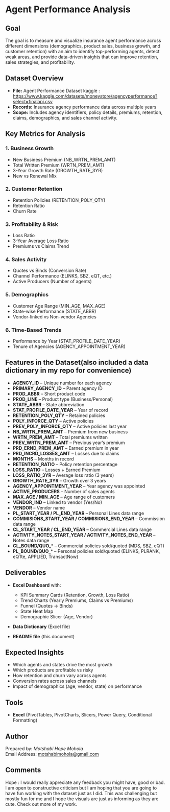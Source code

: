 # Agent Performance Analysis
## Goal
The goal is to measure and visualize insurance agent performance across different dimensions (demographics, product sales, business growth, and customer retention) with an aim to identify top-performing agents, detect weak areas, and provide data-driven insights that can improve retention, sales strategies, and profitability.

## Dataset Overview
- **File:** Agent Performance Dataset
  kaggle : https://www.kaggle.com/datasets/moneystore/agencyperformance?select=finalapi.csv
- **Records:** Insurance agency performance data across multiple years
- **Scope:** Includes agency identifiers, policy details, premiums, retention, claims, demographics, and sales channel activity.

## Key Metrics for Analysis
### 1. Business Growth
- New Business Premium (NB_WRTN_PREM_AMT)
- Total Written Premium (WRTN_PREM_AMT)
- 3-Year Growth Rate (GROWTH_RATE_3YR)
- New vs Renewal Mix

### 2. Customer Retention
- Retention Policies (RETENTION_POLY_QTY)
- Retention Ratio
- Churn Rate

### 3. Profitability & Risk
- Loss Ratio
- 3-Year Average Loss Ratio
- Premiums vs Claims Trend

### 4. Sales Activity
- Quotes vs Binds (Conversion Rate)
- Channel Performance (ELINKS, SBZ, eQT, etc.)
- Active Producers (Number of agents)

### 5. Demographics
- Customer Age Range (MIN_AGE, MAX_AGE)
- State-wise Performance (STATE_ABBR)
- Vendor-linked vs Non-vendor Agencies

### 6. Time-Based Trends
- Performance by Year (STAT_PROFILE_DATE_YEAR)
- Tenure of Agencies (AGENCY_APPOINTMENT_YEAR)

## Features in the Dataset(also included a data dictionary in my repo for convenience)
- **AGENCY_ID** – Unique number for each agency  
- **PRIMARY_AGENCY_ID** – Parent agency ID  
- **PROD_ABBR** – Short product code  
- **PROD_LINE** – Product type (Business/Personal)  
- **STATE_ABBR** – State abbreviation  
- **STAT_PROFILE_DATE_YEAR** – Year of record  
- **RETENTION_POLY_QTY** – Retained policies  
- **POLY_INFORCE_QTY** – Active policies  
- **PREV_POLY_INFORCE_QTY** – Active policies last year  
- **NB_WRTN_PREM_AMT** – Premium from new business  
- **WRTN_PREM_AMT** – Total premiums written  
- **PREV_WRTN_PREM_AMT** – Previous year’s premium  
- **PRD_ERND_PREM_AMT** – Earned premium in year  
- **PRD_INCRD_LOSSES_AMT** – Losses due to claims  
- **MONTHS** – Months in record  
- **RETENTION_RATIO** – Policy retention percentage  
- **LOSS_RATIO** – Losses ÷ Earned Premium  
- **LOSS_RATIO_3YR** – Average loss ratio (3 years)  
- **GROWTH_RATE_3YR** – Growth over 3 years  
- **AGENCY_APPOINTMENT_YEAR** – Year agency was appointed  
- **ACTIVE_PRODUCERS** – Number of sales agents  
- **MAX_AGE / MIN_AGE** – Age range of customers  
- **VENDOR_IND** – Linked to vendor (Yes/No)  
- **VENDOR** – Vendor name  
- **PL_START_YEAR / PL_END_YEAR** – Personal Lines data range  
- **COMMISIONS_START_YEAR / COMMISIONS_END_YEAR** – Commission data range  
- **CL_START_YEAR / CL_END_YEAR** – Commercial Lines data range  
- **ACTIVITY_NOTES_START_YEAR / ACTIVITY_NOTES_END_YEAR** – Notes data range  
- **CL_BOUND/QUO_*** – Commercial policies sold/quoted (MDS, SBZ, eQT)  
- **PL_BOUND/QUO_*** – Personal policies sold/quoted (ELINKS, PLRANK, eQTte, APPLIED, TransactNow)  

## Deliverables
- **Excel Dashboard** with:  
  - KPI Summary Cards (Retention, Growth, Loss Ratio)  
  - Trend Charts (Yearly Premiums, Claims vs Premiums)  
  - Funnel (Quotes → Binds)  
  - State Heat Map  
  - Demographic Slicer (Age, Vendor)  

- **Data Dictionary** (Excel file)  
- **README file** (this document)

## Expected Insights
- Which agents and states drive the most growth  
- Which products are profitable vs risky  
- How retention and churn vary across agents  
- Conversion rates across sales channels  
- Impact of demographics (age, vendor, state) on performance  

## Tools
- **Excel** (PivotTables, PivotCharts, Slicers, Power Query, Conditional Formatting)   

## Author
Prepared by: *Motshabi Hope Mohola*  
Email Address: motshabimohola@gmail.com

## Comments
Hope : I would really appreciate any feedback you might have, good or bad. I am open to constructive criticism but I am hoping that you are going to have fun working with the dataset just as I did. This was challenging but mostly fun for me and I hope the visuals are just as informing as they are cute. Check out more of my work.
